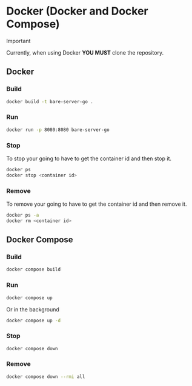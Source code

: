# Docker (Docker and Docker Compose)

> [!IMPORTANT]  
> Currently, when using Docker **YOU MUST** clone the repository.

## Docker

### Build

```bash
docker build -t bare-server-go .
```

### Run

```bash
docker run -p 8080:8080 bare-server-go
```

### Stop

To stop your going to have to get the container id and then stop it.

```bash
docker ps
docker stop <container id>
```

### Remove

To remove your going to have to get the container id and then remove it.

```bash
docker ps -a
docker rm <container id>
```


## Docker Compose

### Build

```bash
docker compose build
```

### Run

```bash
docker compose up 
```

Or in the background

```bash
docker compose up -d
```

### Stop

```bash
docker compose down
```

### Remove

```bash
docker compose down --rmi all
```
